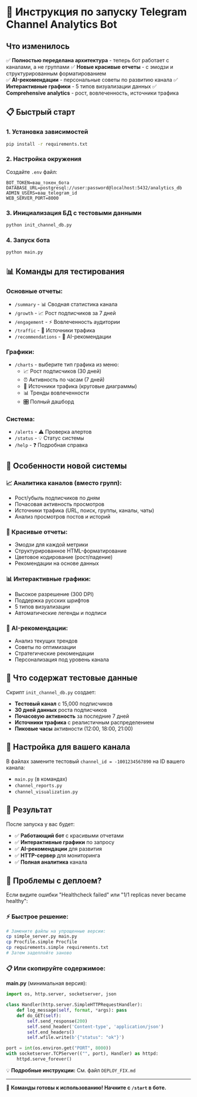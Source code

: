 # 🚀 Инструкция по запуску Telegram Channel Analytics Bot

## Что изменилось

✅ **Полностью переделана архитектура** - теперь бот работает с каналами, а не группами
✅ **Новые красивые отчеты** - с эмодзи и структурированным форматированием  
✅ **AI-рекомендации** - персональные советы по развитию канала
✅ **Интерактивные графики** - 5 типов визуализации данных
✅ **Comprehensive analytics** - рост, вовлеченность, источники трафика

## 📋 Быстрый старт

### 1. Установка зависимостей
```bash
pip install -r requirements.txt
```

### 2. Настройка окружения
Создайте `.env` файл:
```env
BOT_TOKEN=ваш_токен_бота
DATABASE_URL=postgresql://user:password@localhost:5432/analytics_db
ADMIN_USERS=ваш_telegram_id
WEB_SERVER_PORT=8000
```

### 3. Инициализация БД с тестовыми данными
```bash
python init_channel_db.py
```

### 4. Запуск бота
```bash
python main.py
```

## 📊 Команды для тестирования

### Основные отчеты:
- `/summary` - 📊 Сводная статистика канала
- `/growth` - 📈 Рост подписчиков за 7 дней  
- `/engagement` - ⚡ Вовлеченность аудитории
- `/traffic` - 🎯 Источники трафика
- `/recommendations` - 🤖 AI-рекомендации

### Графики:
- `/charts` - выберите тип графика из меню:
  - 📈 Рост подписчиков (30 дней)
  - ⏰ Активность по часам (7 дней)  
  - 🎯 Источники трафика (круговые диаграммы)
  - 📊 Тренды вовлеченности
  - 🎛 Полный дашборд

### Система:
- `/alerts` - ⚠️ Проверка алертов
- `/status` - 💡 Статус системы
- `/help` - ❓ Подробная справка

## 🎯 Особенности новой системы

### 📈 Аналитика каналов (вместо групп):
- Рост/убыль подписчиков по дням
- Почасовая активность просмотров
- Источники трафика (URL, поиск, группы, каналы, чаты)
- Анализ просмотров постов и историй

### 🎨 Красивые отчеты:
- Эмодзи для каждой метрики
- Структурированное HTML-форматирование
- Цветовое кодирование (рост/падение)
- Рекомендации на основе данных

### 📊 Интерактивные графики:
- Высокое разрешение (300 DPI)
- Поддержка русских шрифтов
- 5 типов визуализации
- Автоматические легенды и подписи

### 🤖 AI-рекомендации:
- Анализ текущих трендов
- Советы по оптимизации
- Стратегические рекомендации
- Персонализация под уровень канала

## 📝 Что содержат тестовые данные

Скрипт `init_channel_db.py` создает:
- **Тестовый канал** с 15,000 подписчиков
- **30 дней данных** роста подписчиков
- **Почасовую активность** за последние 7 дней
- **Источники трафика** с реалистичным распределением
- **Пиковые часы** активности (12:00, 18:00, 21:00)

## 🔧 Настройка для вашего канала

В файлах замените тестовый `channel_id = -1001234567890` на ID вашего канала:
- `main.py` (в командах)
- `channel_reports.py` 
- `channel_visualization.py`

## 🎉 Результат

После запуска у вас будет:
- ✅ **Работающий бот** с красивыми отчетами
- ✅ **Интерактивные графики** по запросу  
- ✅ **AI-рекомендации** для развития
- ✅ **HTTP-сервер** для мониторинга
- ✅ **Полная аналитика** канала

## 🚨 Проблемы с деплоем?

Если видите ошибки "Healthcheck failed" или "1/1 replicas never became healthy":

### ⚡ Быстрое решение:
```bash
# Замените файлы на упрощенные версии:
cp simple_server.py main.py
cp Procfile.simple Procfile
cp requirements.simple requirements.txt
# Затем задеплойте заново
```

### 📋 Или скопируйте содержимое:

**main.py** (минимальная версия):
```python
import os, http.server, socketserver, json

class Handler(http.server.SimpleHTTPRequestHandler):
    def log_message(self, format, *args): pass
    def do_GET(self):
        self.send_response(200)
        self.send_header('Content-type', 'application/json')
        self.end_headers()
        self.wfile.write(b'{"status": "ok"}')

port = int(os.environ.get("PORT", 8000))
with socketserver.TCPServer(("", port), Handler) as httpd:
    httpd.serve_forever()
```

💡 **Подробные инструкции:** См. файл `DEPLOY_FIX.md`

---

🚀 **Команды готовы к использованию! Начните с `/start` в боте.**

